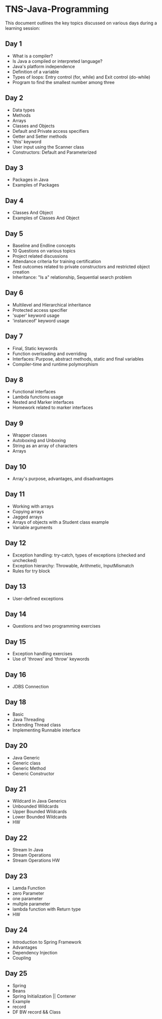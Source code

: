 # TNS-Java-Programming

This document outlines the key topics discussed on various days during a learning session:

## Day 1
- What is a compiler?
- Is Java a compiled or interpreted language?
- Java's platform independence
- Definition of a variable
- Types of loops: Entry control (for, while) and Exit control (do-while)
- Program to find the smallest number among three

## Day 2
- Data types
- Methods
- Arrays
- Classes and Objects
- Default and Private access specifiers
- Getter and Setter methods
- 'this' keyword
- User input using the Scanner class
- Constructors: Default and Parameterized

## Day 3
- Packages in Java
- Examples of Packages 

## Day 4
- Classes And Object
- Examples of Classes And Object 


## Day 5
- Baseline and Endline concepts
- 10 Questions on various topics
- Project related discussions
- Attendance criteria for training certification
- Test outcomes related to private constructors and restricted object creation
- Inheritance: "Is a" relationship, Sequential search problem

## Day 6
- Multilevel and Hierarchical inheritance
- Protected access specifier
- 'super' keyword usage
- 'instanceof' keyword usage

## Day 7
- Final, Static keywords
- Function overloading and overriding
- Interfaces: Purpose, abstract methods, static and final variables
- Compiler-time and runtime polymorphism

## Day 8
- Functional interfaces
- Lambda functions usage
- Nested and Marker interfaces
- Homework related to marker interfaces

## Day 9
- Wrapper classes
- Autoboxing and Unboxing
- String as an array of characters
- Arrays

## Day 10
- Array's purpose, advantages, and disadvantages

## Day 11
- Working with arrays
- Copying arrays
- Jagged arrays
- Arrays of objects with a Student class example
- Variable arguments

## Day 12
- Exception handling: try-catch, types of exceptions (checked and unchecked)
- Exception hierarchy: Throwable, Arithmetic, InputMismatch
- Rules for try block

## Day 13
- User-defined exceptions

## Day 14
- Questions and two programming exercises

## Day 15
- Exception handling exercises
- Use of 'throws' and 'throw' keywords

## Day 16
- JDBS Connection

## Day 18
- Basic
- Java Threading
- Extending Thread class
- Implementing Runnable interface

## Day 20
- Java Generic
- Generic class
- Generic Method
- Generic Constructor

## Day 21
- Wildcard in Java Generics
- Unbounded Wildcards
- Upper Bounded Wildcards
- Lower Bounded Wildcards
- HW

## Day 22
- Stream In Java
- Stream Operations
- Stream Operations HW

## Day 23
- Lamda Function 
- zero Parameter
- one parameter 
- multple parameter 
- lambda function with Return type
- HW

## Day 24
- Introduction to Spring Framework
- Advantages 
- Dependency Injection
- Coupling

## Day 25
- Spring
- Beans
- Spring Initialization || Contener
- Example 
- record
- DF BW record && Class 




